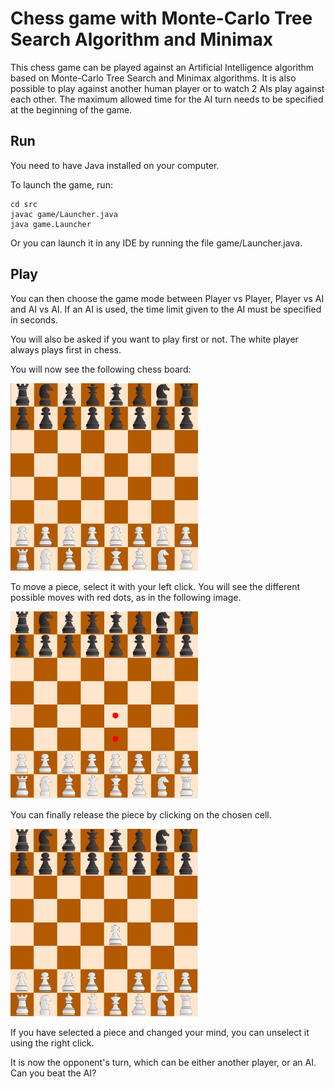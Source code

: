 # Chess game with Monte-Carlo Tree Search Algorithm and Minimax

This chess game can be played against an Artificial Intelligence algorithm based on Monte-Carlo Tree Search and Minimax algorithms.
It is also possible to play against another human player or to watch 2 AIs play against each other.
The maximum allowed time for the AI turn needs to be specified at the beginning of the game.
## Run

You need to have Java installed on your computer.

To launch the game, run:

```
cd src
javac game/Launcher.java
java game.Launcher
```
Or you can launch it in any IDE by running the file game/Launcher.java.

## Play

You can then choose the game mode between Player vs Player, Player vs AI and AI vs AI. If an AI is used, the time limit given to the AI must be specified in seconds.

You will also be asked if you want to play first or not. The white player always plays first in chess.

You will now see the following chess board:

<img src="img/init_board.png" width="300" height="300" />

To move a piece, select it with your left click. You will see the different possible moves with red dots, as in the following image.

<img src="img/selected_board.png" width="300" height="300" />

 You can finally release the piece by clicking on the chosen cell. 

 <img src="img/end_turn.png" width="300" height="300" />

  If you have selected a piece and changed your mind, you can unselect it using the right click.

 It is now the opponent's turn, which can be either another player, or an AI. Can you beat the AI?




